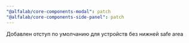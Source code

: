 ```yaml
---
"@alfalab/core-components-modal": patch
"@alfalab/core-components-side-panel": patch
---
```


Добавлен отступ по умолчанию для устройств без нижней safe area
